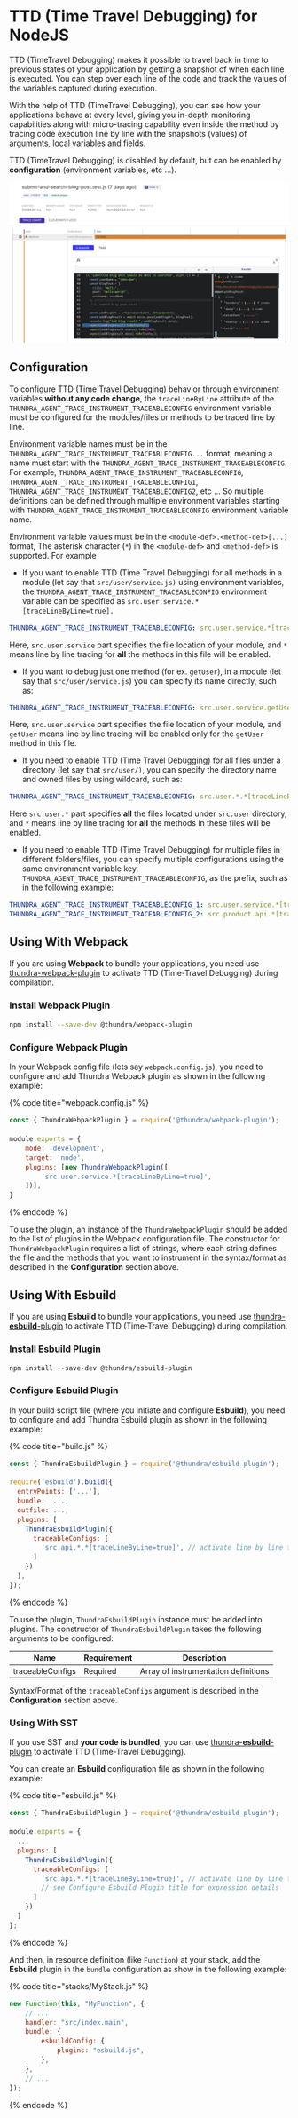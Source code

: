 # TTD (Time Travel Debugging) for NodeJS

TTD (TimeTravel Debugging) makes it possible to travel back in time to previous states of your application by getting a snapshot of when each line is executed. You can step over each line of the code and track the values of the variables captured during execution.&#x20;

With the help of TTD (TimeTravel Debugging), you can see how your applications behave at every level, giving you in-depth monitoring capabilities along with micro-tracing capability even inside the method by tracing code execution line by line with the snapshots (values) of arguments, local variables and fields.

TTD (TimeTravel Debugging) is disabled by default,  but can be enabled by **configuration** (environment variables, etc ...).

![Time Travel Debugging (TTD) Panel](<../.gitbook/assets/TTD - Node.js.png>)

## **Configuration**

To configure TTD (Time Travel Debugging) behavior through environment variables **without any code change**, the `traceLineByLine` attribute of the `THUNDRA_AGENT_TRACE_INSTRUMENT_TRACEABLECONFIG` environment variable must be configured for the modules/files or methods to be traced line by line.

Environment variable names must be in the `THUNDRA_AGENT_TRACE_INSTRUMENT_TRACEABLECONFIG...` format, meaning a name must start with the `THUNDRA_AGENT_TRACE_INSTRUMENT_TRACEABLECONFIG`. For example, `THUNDRA_AGENT_TRACE_INSTRUMENT_TRACEABLECONFIG`, `THUNDRA_AGENT_TRACE_INSTRUMENT_TRACEABLECONFIG1`, `THUNDRA_AGENT_TRACE_INSTRUMENT_TRACEABLECONFIG2`, etc ... So multiple definitions can be defined through multiple environment variables starting with `THUNDRA_AGENT_TRACE_INSTRUMENT_TRACEABLECONFIG` environment variable name.

Environment variable values must be in the `<module-def>.<method-def>[...]` format, The asterisk character (`*`) in the `<module-def>` and `<method-def>` is supported. For example

* If you want to enable TTD (Time Travel Debugging) for all methods in a module (let say that `src/user/service.js)` using environment variables, the `THUNDRA_AGENT_TRACE_INSTRUMENT_TRACEABLECONFIG` environment variable can be specified as `src.user.service.*[traceLineByLine=true].`

```yaml
THUNDRA_AGENT_TRACE_INSTRUMENT_TRACEABLECONFIG: src.user.service.*[traceLineByLine=true]
```

Here, `src.user.service` part specifies the file location of your module, and `*` means line by line tracing for **all** the methods in this file will be enabled.&#x20;

* If you want to debug just one method (for ex. `getUser`), in a module (let say that `src/user/service.js`) you can specify its name directly, such as:

```yaml
THUNDRA_AGENT_TRACE_INSTRUMENT_TRACEABLECONFIG: src.user.service.getUser[traceLineByLine=true]
```

Here, `src.user.service` part specifies the file location of your module, and `getUser` means line by line tracing will be enabled only for the `getUser` method in this file.&#x20;

* If you need to enable TTD (Time Travel Debugging) for all files under a directory (let say that `src/user/)`, you can specify the directory name and owned files by using wildcard, such as:

```yaml
THUNDRA_AGENT_TRACE_INSTRUMENT_TRACEABLECONFIG: src.user.*.*[traceLineByLine=true]
```

Here `src.user.*` part specifies **all** the files located under `src.user` directory, and `*` means line by line tracing for **all** the methods in these files will be enabled.&#x20;

* If you need to enable TTD (Time Travel Debugging) for multiple files in different folders/files, you can specify multiple configurations using the same environment variable key, `THUNDRA_AGENT_TRACE_INSTRUMENT_TRACEABLECONFIG`, as the prefix, such as in the following example:

```yaml
THUNDRA_AGENT_TRACE_INSTRUMENT_TRACEABLECONFIG_1: src.user.service.*[traceLineByLine=true]
THUNDRA_AGENT_TRACE_INSTRUMENT_TRACEABLECONFIG_2: src.product.api.*[traceLineByLine=true]
```

## **Using With Webpack**

If you are using **Webpack** to bundle your applications, you need use [thundra-webpack-plugin](https://github.com/thundra-io/thundra-webpack-plugin#readme) to activate TTD (Time-Travel Debugging) during compilation.

### Install Webpack Plugin

```bash
npm install --save-dev @thundra/webpack-plugin
```

### Configure Webpack Plugin

In your Webpack config file (lets say `webpack.config.js`), you need to configure and add Thundra Webpack plugin as shown in the following example:

{% code title="webpack.config.js" %}
```javascript
const { ThundraWebpackPlugin } = require('@thundra/webpack-plugin');

module.exports = {
    mode: 'development',
    target: 'node',
    plugins: [new ThundraWebpackPlugin([
        'src.user.service.*[traceLineByLine=true]',
    ])],
}
```
{% endcode %}

To use the plugin, an instance of the `ThundraWebpackPlugin` should be added to the list of plugins in the Webpack configuration file. The constructor for `ThundraWebpackPlugin` requires a list of strings, where each string defines the file and the methods that you want to instrument in the syntax/format as described in the **Configuration** section above.

## **Using With Esbuild**

If you are using **Esbuild** to bundle your applications, you need use [thundra-**esbuild**-plugin](https://github.com/thundra-io/thundra-esbuild-plugin/blob/master/README.md) to activate TTD (Time-Travel Debugging) during compilation.

### Install Esbuild Plugin

```
npm install --save-dev @thundra/esbuild-plugin
```

### Configure Esbuild Plugin

In your build script file (where you initiate and configure **Esbuild**), you need to configure and add Thundra Esbuild plugin as shown in the following example:

{% code title="build.js" %}
```javascript
const { ThundraEsbuildPlugin } = require('@thundra/esbuild-plugin');

require('esbuild').build({
  entryPoints: ['...'],
  bundle: ....,
  outfile: ...,
  plugins: [
    ThundraEsbuildPlugin({
      traceableConfigs: [
        'src.api.*.*[traceLineByLine=true]', // activate line by line tracing for all files/methods under src/api folder
      ]
    })
  ],
});
```
{% endcode %}

To use the plugin, `ThundraEsbuildPlugin` instance must be added into plugins. The constructor of `ThundraEsbuildPlugin` takes the following arguments to be configured:

| Name             | Requirement | Description                          |
| ---------------- | ----------- | ------------------------------------ |
| traceableConfigs | Required    | Array of instrumentation definitions |

Syntax/Format of the `traceableConfigs` argument is described in the **Configuration** section above.

### **Using With SST**

If you use SST and **your code is bundled**, you can use [thundra-**esbuild**-plugin](https://github.com/thundra-io/thundra-esbuild-plugin/blob/master/README.md) to activate TTD (Time-Travel Debugging).

You can create an **Esbuild** configuration file as shown in the following example:

{% code title="esbuild.js" %}
```javascript
const { ThundraEsbuildPlugin } = require('@thundra/esbuild-plugin');

module.exports = {
  ...
  plugins: [
    ThundraEsbuildPlugin({
      traceableConfigs: [
        'src.api.*.*[traceLineByLine=true]', // activate line by line tracing for all files/methods under src/api folder
        // see Configure Esbuild Plugin title for expression details
      ]
    })
  ]
};
```
{% endcode %}

And then, in resource definition (like `Function`) at your stack, add the **Esbuild** plugin in the `bundle` configuration as show in the following example:

{% code title="stacks/MyStack.js" %}
```javascript
new Function(this, "MyFunction", {
    // ...
    handler: "src/index.main",
    bundle: {
        esbuildConfig: {
            plugins: "esbuild.js",
        },
    },
    // ...
});    

```
{% endcode %}
